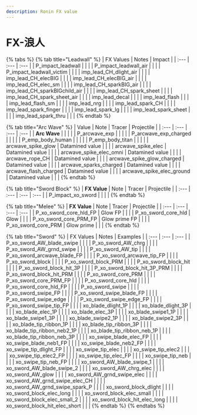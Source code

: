 ```yaml
---
description: Ronin FX value
---
```


# FX-浪人

{% tabs %}
{% tab title="Leadwall" %}
| FX Values | Notes | Impact |
| :--- | :--- | :--- |
| P\_impact\_leadwall |  |  |
| P\_impact\_leadwall\_air |  |  |
| P\_impact\_leadwall\_victim |  |  |
| imp\_lead\_CH\_dlight\_air |  |  |
| imp\_lead\_CH\_elecBIG |  |  |
| imp\_lead\_CH\_elecBIG\_air |  |  |
| imp\_lead\_CH\_elec\_sm |  |  |
| imp\_lead\_CH\_sparkBIG\_air |  |  |
| imp\_lead\_CH\_sparkBIGchild\_air |  |  |
| imp\_lead\_CH\_spark\_sheet |  |  |
| imp\_lead\_CH\_spark\_sheet\_air |  |  |
| imp\_lead\_decal |  |  |
| imp\_lead\_flash |  |  |
| imp\_lead\_flash\_sm |  |  |
| imp\_lead\_nrg |  |  |
| imp\_lead\_spark\_CH |  |  |
| imp\_lead\_spark\_finger |  |  |
| imp\_lead\_spark\_lg |  |  |
| imp\_lead\_spark\_sheet |  |  |
| imp\_lead\_spark\_thru |  |  |
{% endtab %}

{% tab title="Arc Wave" %}
| Value | Note | Tracer | Projectile |
| :--- | :--- | :--- | :--- |
| **Arc Wave** |  |  |  |
| P\_arcwave\_exp |  |  |  |
| P\_arcwave\_exp\_charged |  |  |  |
| P\_emp\_body\_human |  |  |  |
| P\_emp\_body\_titan |  |  |  |
| arcwave\_spike\_glow | Datamined value |  |  |
| arcwave\_spike\_elec | Datamined value |  |  |
| arcwave\_spike\_elec\_omni | Datamined value |  |  |
| arcwave\_rope\_CH | Datamined value |  |  |
| arcwave\_spike\_glow\_charged | Datamined value |  |  |
| arcwave\_sparks\_charged | Datamined value |  |  |
| arcwave\_flash\_charged | Datamined value |  |  |
| arcwave\_spike\_elec\_ground | Datamined value |  |  |
{% endtab %}

{% tab title="Sword Block" %}
| **FX Value** | Note | Tracer | Projectile |
| :--- | :--- | :--- | :--- |
| P\_impact\_xo\_sword |  |  |  |
{% endtab %}

{% tab title="Melee" %}
| **FX Value** | Note | Tracer | Projectile |
| :--- | :--- | :--- | :--- |
| P\_xo\_sword\_core\_hld\_FP | Glow FP |  |  |
| P\_xo\_sword\_core\_hld | Glow |  |  |
| P\_xo\_sword\_core\_PRM\_FP | Glow prime FP |  |  |
| P\_xo\_sword\_core\_PRM | Glow prime |  |  |
{% endtab %}

{% tab title="Sword" %}
| FX Values | Notes | Examples |
| :--- | :--- | :--- |
| P\_xo\_sword\_AW\_blade\_swipe |  |  |
| P\_xo\_sword\_AW\_chrg |  |  |
| P\_xo\_sword\_AW\_grnd\_swipe |  |  |
| P\_xo\_sword\_AW\_tip |  |  |
| P\_xo\_sword\_arcwave\_blade\_FP |  |  |
| P\_xo\_sword\_arcwave\_tip\_FP |  |  |
| P\_xo\_sword\_block |  |  |
| P\_xo\_sword\_block\_PRM |  |  |
| P\_xo\_sword\_block\_hit |  |  |
| P\_xo\_sword\_block\_hit\_3P |  |  |
| P\_xo\_sword\_block\_hit\_3P\_PRM |  |  |
| P\_xo\_sword\_block\_hit\_PRM |  |  |
| P\_xo\_sword\_core\_PRM |  |  |
| P\_xo\_sword\_core\_PRM\_FP |  |  |
| P\_xo\_sword\_core\_hld |  |  |
| P\_xo\_sword\_core\_hld\_FP |  |  |
| P\_xo\_sword\_swipe |  |  |
| P\_xo\_sword\_swipe\_FP |  |  |
| P\_xo\_sword\_swipe\_blade\_FP |  |  |
| P\_xo\_sword\_swipe\_edge |  |  |
| P\_xo\_sword\_swipe\_edge\_FP |  |  |
| P\_xo\_sword\_swipe\_tip\_FP |  |  |
| xo\_blade\_dlight\_1P |  |  |
| xo\_blade\_dlight\_3P |  |  |
| xo\_blade\_elec\_1P |  |  |
| xo\_blade\_elec\_3P |  |  |
| xo\_blade\_swipe1\_1P |  |  |
| xo\_blade\_swipe1\_3P |  |  |
| xo\_blade\_swipe2\_1P |  |  |
| xo\_blade\_swipe2\_3P |  |  |
| xo\_blade\_tip\_ribbon\_1P |  |  |
| xo\_blade\_tip\_ribbon\_3P |  |  |
| xo\_blade\_tip\_ribbon\_neb2\_1P |  |  |
| xo\_blade\_tip\_ribbon\_neb\_1P |  |  |
| xo\_blade\_tip\_ribbon\_neb\_3P |  |  |
| xo\_swipe\_blade\_elec\_FP |  |  |
| xo\_swipe\_blade\_neb1\_FP |  |  |
| xo\_swipe\_blade\_neb2\_FP |  |  |
| xo\_swipe\_tip\_dlight\_FP |  |  |
| xo\_swipe\_tip\_elec |  |  |
| xo\_swipe\_tip\_elec2 |  |  |
| xo\_swipe\_tip\_elec2\_FP |  |  |
| xo\_swipe\_tip\_elec\_FP |  |  |
| xo\_swipe\_tip\_neb |  |  |
| xo\_swipe\_tip\_neb\_FP |  |  |
| xo\_sword\_AW\_blade\_swipe\_1 |  |  |
| xo\_sword\_AW\_blade\_swipe\_2 |  |  |
| xo\_sword\_AW\_chrg\_elec |  |  |
| xo\_sword\_AW\_glow |  |  |
| xo\_sword\_AW\_grnd\_swipe\_elec |  |  |
| xo\_sword\_AW\_grnd\_swipe\_elec\_CH |  |  |
| xo\_sword\_AW\_grnd\_swipe\_spark\_P |  |  |
| xo\_sword\_block\_dlight |  |  |
| xo\_sword\_block\_elec\_long |  |  |
| xo\_sword\_block\_elec\_small |  |  |
| xo\_sword\_block\_elec\_small\_2 |  |  |
| xo\_sword\_block\_hit\_elec\_long |  |  |
| xo\_sword\_block\_hit\_elec\_short |  |  |
{% endtab %}
{% endtabs %}

